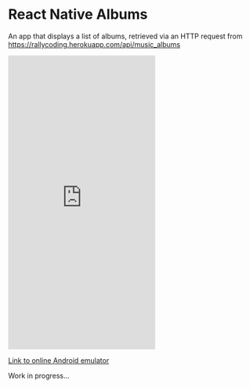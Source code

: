 # React Native Albums

An app that displays a list of albums, retrieved via an HTTP request from https://rallycoding.herokuapp.com/api/music_albums

<iframe height=600 frameborder=0 src='https://appetize.io/embed/vpb6xmbrv7mnvtz6fx2ymfrd54?device=nexus5&scale=75&orientation=portrait&osVersion=7.0'>
</iframe>

[Link to online Android emulator](https://appetize.io/embed/vpb6xmbrv7mnvtz6fx2ymfrd54?device=nexus5&scale=75&orientation=portrait&osVersion=7.0)

Work in progress...
